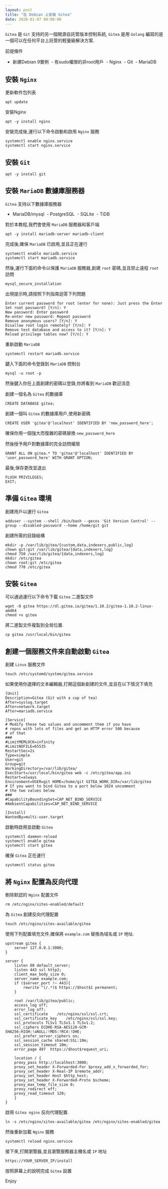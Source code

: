 ```yaml
---
layout: post
title: "在 Debian 上安裝 Gitea"
date: 2020-01-07 00:00:00
---
```


`Gitea` 是 `Git` 支持的另一個開源自託管版本控制系統, `Gitea` 是用 `Golang` 編寫的是一個可以在任何平台上託管的輕量級解決方案.  

前提條件

- 新建Debian 9實例
 - 有sudo權限的非root用戶
 - Nginx
 - Git
 - MariaDB

## 安裝 `Nginx`

更新軟件包列表

```
apt update
```

安裝Nginx

```
apt -y install nginx
```

安裝完成後,運行以下命令啟動和啟用 `Nginx` 服務

```
systemctl enable nginx.service
systemctl start nginx.service
```

## 安裝 `Git`

```
apt -y install git
```

## 安裝 `MariaDB` 數據庫服務器

`Gitea` 支持以下數據庫服務器

- MariaDB/mysql
 - PostgreSQL
 - SQLite
 - TiDB

對於本教程,我們會使用 `MariaDB` 服務器和客戶端

```
apt -y install mariadb-server mariadb-client
```

完成後,確保 `MariaDB` 已啟用,並且正在運行

```
systemctl enable mariadb.service
systemctl start mariadb.service
```

然後,運行下面的命令以保護 `MariaDB` 服務器,創建 `root` 密碼,並且禁止遠程 `root` 訪問

```
mysql_secure_installation
```

出現提示時,請按照下列指南迴答下列問題

```
Enter current password for root (enter for none): Just press the Enter
Set root password? [Y/n]: Y
New password: Enter password
Re-enter new password: Repeat password
Remove anonymous users? [Y/n]: Y
Disallow root login remotely? [Y/n]: Y
Remove test database and access to it? [Y/n]: Y
Reload privilege tables now? [Y/n]: Y
```

重新啟動 `MariaDB`

```
systemctl restart mariadb.service
```

鍵入下面的命令登錄到 `MariaDB` 控制台

```
mysql -u root -p
```

然後鍵入你在上面創建的密碼以登錄,你將看到 `MariaDB` 歡迎消息

創建一個名為 `Gitea` 的數據庫

```
CREATE DATABASE gitea;
```

創建一個叫 `Gitea` 的數據庫用戶,使用新密碼

```
CREATE USER 'gitea'@'localhost' IDENTIFIED BY 'new_password_here';
```

確保你用一個強大而復雜的密碼替換 `new_password_here`

然後授予用戶對數據庫的完全訪問權限

```
GRANT ALL ON gitea.* TO 'gitea'@'localhost' IDENTIFIED BY 'user_password_here' WITH GRANT OPTION;
```

最後,保存更改並退出

```
FLUSH PRIVILEGES;
EXIT;
```

## 準備 `Gitea` 環境

創建用戶以運行 `Gitea`

```
adduser --system --shell /bin/bash --gecos 'Git Version Control' --group --disabled-password --home /home/git git
```

創建所需的目錄結構

```
mkdir -p /var/lib/gitea/{custom,data,indexers,public,log}
chown git:git /var/lib/gitea/{data,indexers,log}
chmod 750 /var/lib/gitea/{data,indexers,log}
mkdir /etc/gitea
chown root:git /etc/gitea
chmod 770 /etc/gitea
```

## 安裝 `Gitea`

可以通過運行以下命令下載 `Gitea` 二進製文件

```
wget -O gitea https://dl.gitea.io/gitea/1.10.2/gitea-1.10.2-linux-amd64
chmod +x gitea
```

將二進製文件複製到全局位置.

```
cp gitea /usr/local/bin/gitea
```

## 創建一個服務文件來自動啟動 `Gitea`

創建 `Linux` 服務文件

```
touch /etc/systemd/system/gitea.service
```

如果使用你選擇的文本編輯器,打開這個新創建的文件,並且在以下情況下填充

```
[Unit]
Description=Gitea (Git with a cup of tea)
After=syslog.target
After=network.target
After=mariadb.service

[Service]
# Modify these two values and uncomment them if you have
# repos with lots of files and get an HTTP error 500 because
# of that
###
#LimitMEMLOCK=infinity
#LimitNOFILE=65535
RestartSec=2s
Type=simple
User=git
Group=git
WorkingDirectory=/var/lib/gitea/
ExecStart=/usr/local/bin/gitea web -c /etc/gitea/app.ini
Restart=always
Environment=USER=git HOME=/home/git GITEA_WORK_DIR=/var/lib/gitea
# If you want to bind Gitea to a port below 1024 uncomment
# the two values below
###
#CapabilityBoundingSet=CAP_NET_BIND_SERVICE
#AmbientCapabilities=CAP_NET_BIND_SERVICE

[Install]
WantedBy=multi-user.target
```

啟動時啟用並啟動 `Gitea`

```
systemctl daemon-reload
systemctl enable gitea
systemctl start gitea
```

確保 `Gitea` 正在運行

```
systemctl status gitea
```

## 將 `Nginx` 配置為反向代理

刪除默認的 `Nginx` 配置文件

```
rm /etc/nginx/sites-enabled/default
```

為 `Gitea` 創建反向代理配置

```
touch /etc/nginx/sites-available/gitea
```

使用下列配置填充文件,確保將 `example.com` 替換為域名或 `IP` 地址.

```
upstream gitea {
	server 127.0.0.1:3000;
}

server {
	listen 80 default_server;
	listen 443 ssl http2;
	client_max_body_size 0;
	server_name example.com;
	if ($server_port !~ 443){
		rewrite ^(/.*)$ https://$host$1 permanent;
	}
	
	root /var/lib/gitea/public;
	access_log off;
	error_log off;
	ssl_certificate    /etc/nginx/ssl/ssl.crt;
	ssl_certificate_key    /etc/nginx/ssl/ssl.key;
	ssl_protocols TLSv1 TLSv1.1 TLSv1.2;
	ssl_ciphers ECDHE-RSA-AES128-GCM-SHA256:HIGH:!aNULL:!MD5:!RC4:!DHE;
	ssl_prefer_server_ciphers on;
	ssl_session_cache shared:SSL:10m;
	ssl_session_timeout 10m;
	error_page 497  https://$host$request_uri;

	location / {
	proxy_pass http://localhost:3000;
	proxy_set_header X-Forwarded-For $proxy_add_x_forwarded_for;
	proxy_set_header X-Real-IP $remote_addr;
	proxy_set_header Host $http_host;
	proxy_set_header X-Forwarded-Proto $scheme;
	proxy_max_temp_file_size 0;
	proxy_redirect off;
	proxy_read_timeout 120;
	}
}
```

啟用 `Gitea nginx` 反向代理配置.

```
ln -s /etc/nginx/sites-available/gitea /etc/nginx/sites-enabled/gitea
```

然後重新加載 `Nginx` 服務

```
systemctl reload nginx.service
```

接下來,打開瀏覽器,並且瀏覽服務器主機名或 `IP` 地址

```
https://YOUR_SERVER_IP/install
```

按照屏幕上的說明完成 `Gitea` 設置

Enjoy
